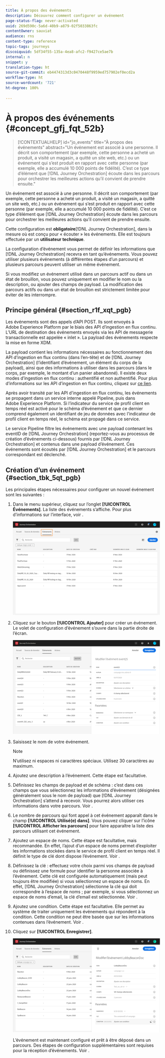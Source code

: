 ```yaml
---
title: À propos des événements
description: Découvrez comment configurer un événement
page-status-flag: never-activated
uuid: 269d590c-5a6d-40b9-a879-02f5033863fc
contentOwner: sauviat
audience: rns
content-type: reference
topic-tags: journeys
discoiquuid: 5df34f55-135a-4ea8-afc2-f9427ce5ae7b
internal: n
snippet: y
translation-type: ht
source-git-commit: eb4474313d3c0470448f9959ed757902ef0ecd2a
workflow-type: ht
source-wordcount: '721'
ht-degree: 100%

---
```



# À propos des événements {#concept_gfj_fqt_52b}

>[!CONTEXTUALHELP]
>id="jo_events"
>title="À propos des événements"
>abstract="Un événement est associé à une personne. Il décrit son comportement (par exemple, cette personne a acheté un produit, a visité un magasin, a quitté un site web, etc.) ou un événement qui s’est produit en rapport avec cette personne (par exemple, elle a accumulé 10 000 points de fidélité). C’est ce type d’élément que [!DNL Journey Orchestration] écoute dans les parcours pour orchestrer les meilleures actions qu’il convient de prendre ensuite."

Un événement est associé à une personne. Il décrit son comportement (par exemple, cette personne a acheté un produit, a visité un magasin, a quitté un site web, etc.) ou un événement qui s’est produit en rapport avec cette personne (par exemple, elle a accumulé 10 000 points de fidélité). C’est ce type d’élément que [!DNL Journey Orchestration] écoute dans les parcours pour orchestrer les meilleures actions qu’il convient de prendre ensuite.

Cette configuration est **obligatoire**[!DNL Journey Orchestration], dans la mesure où est conçu pour « écouter » les événements. Elle est toujours effectuée par un **utilisateur technique**.

La configuration d’événement vous permet de définir les informations que [!DNL Journey Orchestration] recevra en tant qu’événements. Vous pouvez utiliser plusieurs événements (à différentes étapes d’un parcours) et plusieurs parcours peuvent utiliser un même événement.

Si vous modifiez un événement utilisé dans un parcours actif ou dans un état de brouillon, vous pouvez uniquement en modifier le nom ou la description, ou ajouter des champs de payload. La modification des parcours actifs ou dans un état de brouillon est strictement limitée pour éviter de les interrompre.

## Principe général {#section_r1f_xqt_pgb}

Les événements sont des appels d’API POST. Ils sont envoyés à Adobe Experience Platform par le biais des API d’ingestion en flux continu. L’URL de destination des événements envoyés via les API de messagerie transactionnelle est appelée « inlet ». La payload des événements respecte la mise en forme XDM.

La payload contient les informations nécessaires au fonctionnement des API d’ingestion en flux continu (dans l’en-tête) et de [!DNL Journey Orchestration] (l’identifiant d’événement, un élément du corps de la payload), ainsi que des informations à utiliser dans les parcours (dans le corps, par exemple, le montant d’un panier abandonné). Il existe deux modes d’ingestion en flux continu : authentifié et non authentifié. Pour plus d’informations sur les API d’ingestion en flux continu, cliquez sur [ce lien](https://docs.adobe.com/content/help/fr-FR/experience-platform/xdm/api/getting-started.html).

Après avoir transité par les API d’ingestion en flux continu, les événements se propagent dans un service interne appelé Pipeline, puis dans Adobe Experience Platform. Si l’indicateur du service de profil client en temps réel est activé pour le schéma d’événement et que ce dernier comprend également un identifiant de jeu de données avec l’indicateur de profil client en temps réel, le schéma est propagé dans ce service.

Le service Pipeline filtre les événements avec une payload contenant les eventID de [!DNL Journey Orchestration] (reportez-vous au processus de création d’événements ci-dessous) fournis par [!DNL Journey Orchestration] et contenus dans une payload d’événement. Ces événements sont écoutés par [!DNL Journey Orchestration] et le parcours correspondant est déclenché.

## Création d’un événement {#section_tbk_5qt_pgb}

Les principales étapes nécessaires pour configurer un nouvel événement sont les suivantes :

1. Dans le menu supérieur, cliquez sur l’onglet **[!UICONTROL Événements]**. La liste des événements s’affiche. Pour plus d’informations sur l’interface, voir [](../about/user-interface.md).

   ![](../assets/journey5.png)

1. Cliquez sur le bouton **[!UICONTROL Ajouter]** pour créer un événement. Le volet de configuration d’événement s’ouvre dans la partie droite de l’écran.

   ![](../assets/journey6.png)

1. Saisissez le nom de votre événement.

   >[!NOTE]
   >
   >N’utilisez ni espaces ni caractères spéciaux. Utilisez 30 caractères au maximum.

1. Ajoutez une description à l’événement. Cette étape est facultative.
1. Définissez les champs de payload et de schéma : c’est dans ces champs que vous sélectionnez les informations d’événement (désignées généralement sous le nom de payload) que [!DNL Journey Orchestration] s’attend à recevoir. Vous pourrez alors utiliser ces informations dans votre parcours. Voir [](../event/defining-the-payload-fields.md).
1. Le nombre de parcours qui font appel à cet événement apparaît dans le champ **[!UICONTROL Utilisé(e) dans]**. Vous pouvez cliquer sur l’icône **[!UICONTROL Afficher les parcours]** pour faire apparaître la liste des parcours utilisant cet événement.
1. Ajoutez un espace de noms. Cette étape est facultative, mais recommandée. En effet, l’ajout d’un espace de noms permet d’exploiter les informations stockées dans le service de profil client en temps réel. Il définit le type de clé dont dispose l’événement. Voir [](../event/selecting-the-namespace.md).
1. Définissez la clé : effectuez votre choix parmi vos champs de payload ou définissez une formule pour identifier la personne associée à l’événement. Cette clé est configurée automatiquement (mais peut toujours être modifiée) si vous sélectionnez un espace de noms. En effet, [!DNL Journey Orchestration] sélectionne la clé qui doit correspondre à l’espace de noms ; par exemple, si vous sélectionnez un espace de noms d’email, la clé d’email est sélectionnée. Voir [](../event/defining-the-event-key.md).
1. Ajoutez une condition. Cette étape est facultative. Elle permet au système de traiter uniquement les événements qui répondent à la condition. Cette condition ne peut être basée que sur les informations contenues dans l’événement. Voir [](../event/adding-a-condition.md).
1. Cliquez sur **[!UICONTROL Enregistrer]**.

   ![](../assets/journey7.png)

   L’événement est maintenant configuré et prêt à être déposé dans un parcours. Des étapes de configuration supplémentaires sont requises pour la réception d’événements. Voir [](../event/additional-steps-to-send-events-to-journey-orchestration.md).
